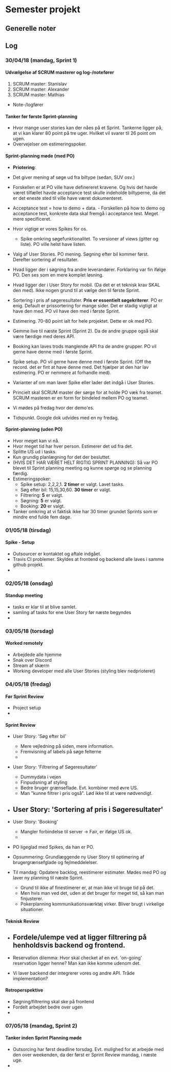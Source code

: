 # Semester projekt

## Generelle noter

## Log

### 30/04/18 (mandag, Sprint 1)
#### Udvælgelse af SCRUM masterer og log-/notefører
1. SCRUM master: Stanislav
2. SCRUM master: Alexander
3. SCRUM master: Mathias
* Note-/logfører

#### Tanker før første Sprint-planning
* Hvor mange user stories kan der nåes på et Sprint. Tankerne ligger på, at vi kan klarer 80 point på tre uger. Hvilket vil svarer til 26 point om ugen. 
* Overvejelser om estimeringspoker.

#### Sprint-planning møde (med PO)
* __Priotering__: 
* Det giver mening af søge ud fra biltype (sedan, SUV osv.)
* Forskellen er at PO ville have definereret kravene. Og hvis det havde været tilfællet havde acceptance test skulle indeholde biltyperne, da det er det eneste sted til ville have været dokumenteret. 
* Acceptance test = how to demo + data. - Forskellen på how to demo og acceptance test, konkrete data skal fremgå i acceptance test. Meget mere specificeret.
* Hvor vigtige er vores Spikes for os.
    - Spike omkring søgefunktionalitet. To versioner af views (gitter og liste). PO ville helst have listen.
* Valg af User Stories. PO mening. Søgning efter bil kommer først. Derefter sortering af resultater.
* Hvad ligger der i søgning fra andre leverandører. Forklaring var fin ifølge PO. Den ses som en mere komplet løsning.
* Hvad ligger der i User Story for mobil. (Da det er et teknisk krav SKAL den med). Ikke nogen grund til at vælge den til første Sprint.
* Sortering i pris af søgeresultater. __Pris er essentielt søgekriterer__. PO er enig. Default er prissortering for mange sider. Det er stadig vigtigt at have den med. PO vil have den med i første Sprint.
* Estimering. 70-80 point ialt for hele projektet. Dette er ok med PO.
* Gemme live til næste Sprint (Sprint 2). Da de andre gruppe også skal være færdige med deres API.
* Booking kan laves trods manglende API fra de andre grupper. PO vil gerne have denne med i første Sprint. 
* Spike setup. PO vil gerne have denne med i første Sprint. (Off the record. det er fint at have denne med. Det hjælper at den har lav estimering. PO er nemmere at forhandle med). 
* Varianter af om man laver Spike eller lader det indgå i User Stories.
* Princielt skal SCRUM master der sørge for at holde PO væk fra teamet. SCRUM masteren er en form for bindeled mellem PO og teamet. 

* Vi mødes på fredag hvor der demo'es.
* Tidspunkt. Google dok udvides med en ny fredag. 

#### Sprint-planning (uden PO)
* Hvor meget kan vi nå.
* Hvor meget tid har hver person. Estimerer det ud fra det.
* Splitte US ud i tasks.
* Kun grundig planlægning for det der besluttet.
* (HVIS DET HAR VÆRET HELT RIGTIG SPRINT PLANNING): Så var PO blevet til Sprint planning meeting og kunne spørge og se planning færdig. 
* Estimeringspoker:
    - Spike setup: 2,2,2,1. __2 timer__ er valgt. Lavet tasks.
    - Søg efter bil: 15,15,30,60. __30 timer__ er valgt. 
    - Filtrering: __5__ er valgt. 
    - Søgning: __5__ er valgt. 
    - Booking: __20__ er valgt.
* Tanker omkring at vi faktisk ikke har 30 timer grundet Sprints som er mindre end fulde fem dage. 

### 01/05/18 (tirsdag)
#### Spike - Setup
* Outsourcer er kontaktet og aftale indgået. 
* Travis CI problemer. Skyldes at frontend og backend alle laves i samme github projekt. 
* 

### 02/05/18 (onsdag)
#### Standup meeting
* tasks er klar til at blive samlet. 
* samling af tasks for ene User Story før næste begyndes
* 

### 03/05/18 (torsdag) 
#### Worked remotely
* Arbejdede alle hjemme
* Snak over Discord
* Stream af skærm
* Working developer med alle User Stories (styling blev nedprioteret)

### 04/05/18 (fredag)
#### Før Sprint Review
* Project setup
* 

#### Sprint Review
* User Story: 'Søg efter bil'
    - Mere vejledning på siden, mere information.
    - Fremvisning af labels på søge felterne
    - 

* User Story: 'Filtrering af Søgeresultater'
    - Dummydata i vejen
    - Finpudsning af styling
    - Bedre bruger grænseflade. Evt. kombiner med øvre US.
    - Man "kunne filtrer i pris også". Lød ikke til at være nødvendigt.

* User Story: 'Sortering af pris i Søgeresultater'
    - 

* User Story: 'Booking'
    - Mangler forbindelse til server -> Fair, er ifølge US ok. 
    - 

* PO ligeglad med Spikes, da han er PO.

* Opsummering: Grundlæggende ny User Story til optimering af brugergrænsefglade og fejlmeddelelser. 

* Til mandag: Opdatere backlog, reestimerer estimater. Mødes med PO og laver ny planning til næste Sprint.
    - Grund til ikke af finestimerer er, at man ikke vil bruge tid på det. 
    - Men hvis man ved det, uden at det bruger for meget tid, så kan man finjusterer. 
    - Pokerplanning kommunikationsværktøj virker. Bliver brugt i virkelige situationer. 

#### Teknisk Review
* Fordele/ulempe ved at ligger filtrering på henholdsvis backend og frontend.
    - 
* Reservation dilemma: Hvor skal checket af en evt. 'on-going' reservation ligger henne? Man kan ikke komme udenom det. 

* Vi laver backend der integrerer vores og andre API. Tråde implementation?

#### Retroperspektive 
* Søgning/filtrering skal ske på frontend
* Fordelt arbejdet bedre over ugen
* 

### 07/05/18 (mandag, Sprint 2)
#### Tanker inden Sprint Planning møde
* Outsorcing har først deadline torsdag. Evt. mulighed for at arbejde med den over weekenden, da der først er Sprint Review mandag, i næste uge. 
* 